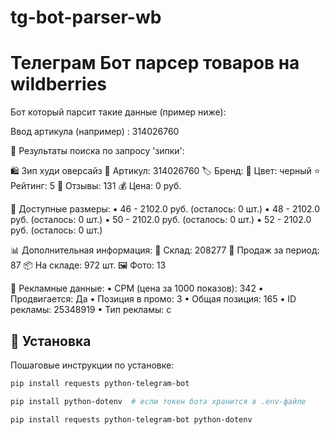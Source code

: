 # tg-bot-parser-wb

# Телеграм Бот парсер товаров на wildberries

Бот который парсит такие данные (пример ниже):

Ввод артикула (например) : 314026760

📌 Результаты поиска по запросу 'зипки':

🛍️ Зип худи оверсайз
🔹 Артикул: 314026760
🏷️ Бренд: 
🎨 Цвет: черный
⭐ Рейтинг: 5
💬 Отзывы: 131
💰 Цена: 0 руб.

📏 Доступные размеры:
  ▪ 46 - 2102.0 руб. (осталось: 0 шт.)
  ▪ 48 - 2102.0 руб. (осталось: 0 шт.)
  ▪ 50 - 2102.0 руб. (осталось: 0 шт.)
  ▪ 52 - 2102.0 руб. (осталось: 0 шт.)

📊 Дополнительная информация:
  🏬 Склад: 208277
  🚚 Продаж за период: 87
  📦 На складе: 972 шт.
  🖼️ Фото: 13

📢 Рекламные данные:
  • CPM (цена за 1000 показов): 342
  • Продвигается: Да
  • Позиция в промо: 3
  • Общая позиция: 165
  • ID рекламы: 25348919
  • Тип рекламы: c




## 🚀 Установка

Пошаговые инструкции по установке:
```bash
pip install requests python-telegram-bot
```
```bash
pip install python-dotenv  # если токен бота хранится в .env-файле
```
```bash
pip install requests python-telegram-bot python-dotenv
```
